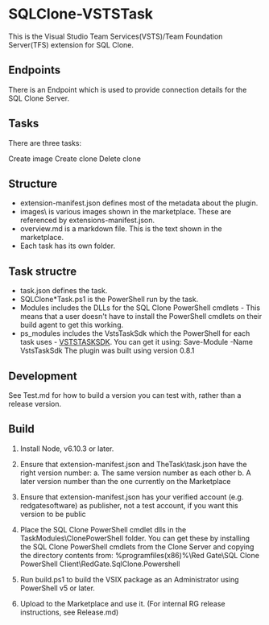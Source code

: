# SQLClone-VSTSTask

This is the Visual Studio Team Services(VSTS)/Team Foundation Server(TFS) extension for SQL Clone.

## Endpoints

There is an Endpoint which is used to provide connection details for the SQL Clone Server.

## Tasks

There are three tasks:

Create image
Create clone
Delete clone

## Structure
- extension-manifest.json defines most of the metadata about the plugin.
- images\ is various images shown in the marketplace. These are referenced by extensions-manifest.json.
- overview.md is a markdown file. This is the text shown in the marketplace.
- Each task has its own folder.

## Task structre
- task.json defines the task.
- SQLClone*Task.ps1 is the PowerShell run by the task.
- Modules includes the DLLs for the SQL Clone PowerShell cmdlets - This means that a user doesn't have to install the PowerShell cmdlets on their build agent to get this working.
- ps_modules includes the VstsTaskSdk which the PowerShell for each task uses - [VSTSTASKSDK](https://github.com/Microsoft/vsts-task-lib/blob/master/powershell/Docs/README.md). You can get it using:
    Save-Module -Name VstsTaskSdk
The plugin was built using version 0.8.1

## Development

See Test.md for how to build a version you can test with, rather than a release version.

## Build

1. Install Node, v6.10.3 or later.

2. Ensure that extension-manifest.json and TheTask\task.json have the right version number:
 a. The same version number as each other
 b. A later version number than the one currently on the Marketplace
3. Ensure that extension-manifest.json has your verified account (e.g. redgatesoftware) as publisher, not a test account, if you want this version to be public
4. Place the SQL Clone PowerShell cmdlet dlls in the TaskModules\ClonePowerShell folder. You can get these by installing the SQL Clone PowerShell cmdlets from the Clone Server and copying the directory contents from: %programfiles(x86)%\Red Gate\SQL Clone PowerShell Client\RedGate.SqlClone.Powershell
5. Run build.ps1 to build the VSIX package as an Administrator using PowerShell v5 or later.
6. Upload to the Marketplace and use it. (For internal RG release instructions, see Release.md)
